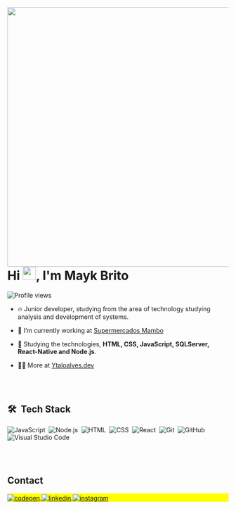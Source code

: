 <img align="right" height="590em" src="https://raw.githubusercontent.com/gist/Ytalo-Alves/b10aad1a8bea52afd8f23225f26155ad/raw/5d2dd340e65050813e2f02507e78f6c861e3be91/githubcard.svg"/>
<h1 align="left">Hi <img src="https://raw.githubusercontent.com/kaueMarques/kaueMarques/master/hi.gif" height="30px">, I'm Mayk Brito</h1>
<p align="left"> <img src="https://komarev.com/ghpvc/?username=Ytalo-Alves&color=yellow" alt="Profile views" /> </p>

- 🔥 Junior developer, studying from the area of technology studying analysis and development of systems.
  
- 🔭 I’m currently working at [Supermercados Mambo](https://www.mambo.com.br/)
  
- 💬 Studying the technologies, **HTML, CSS, JavaScript, SQLServer, React-Native and Node.js**.

- 👨‍💻 More at [Ytaloalves.dev](https://YtaloAlves.dev)

<br><br>

## 🛠 &nbsp;Tech Stack

![JavaScript](https://img.shields.io/badge/-JavaScript-05122A?style=flat&logo=javascript)&nbsp;
![Node.js](https://img.shields.io/badge/-Node.js-05122A?style=flat&logo=node.js)&nbsp;
![HTML](https://img.shields.io/badge/-HTML-05122A?style=flat&logo=HTML5)&nbsp;
![CSS](https://img.shields.io/badge/-CSS-05122A?style=flat&logo=CSS3&logoColor=1572B6)&nbsp;
![React](https://img.shields.io/badge/-React-05122A?style=flat&logo=react)&nbsp;
![Git](https://img.shields.io/badge/-Git-05122A?style=flat&logo=git)&nbsp;
![GitHub](https://img.shields.io/badge/-GitHub-05122A?style=flat&logo=github)&nbsp;
![Visual Studio Code](https://img.shields.io/badge/-Visual%20Studio%20Code-05122A?style=flat&logo=visual-studio-code&logoColor=007ACC)&nbsp;


<br><br>

## Contact

<p align="left" style="background:yellow">
<a href="https://codepen.io/Ytalo-Alves" target="_blank">
  <img align="center" src="https://img.shields.io/badge/-Ytalo%20Alves-05122A?style=flat&logo=codepen" alt="codepen"/>
</a>
<a href="https://www.linkedin.com/in/ytalo-alves-9253901a2/" target="_blank">
  <img align="center" src="https://img.shields.io/badge/-Ytalo%20Alves-05122A?style=flat&logo=linkedin" alt="linkedin"/>
</a>
<a href="https://www.instagram.com/alves_97_/" target="_blank">
 <img align="center" src="https://img.shields.io/badge/-Ytalo%20Alves-05122A?style=flat&logo=instagram" alt="instagram"/>
</a>
</p>

<!--

<img width="490em" src="https://github-readme-twitter-gazf.vercel.app/api?id=maykbrito&layout=wide&show_reply=off&show_retweet=off" />


**maykbrito/maykbrito** is a ✨ _special_ ✨ repository because its `README.md` (this file) appears on your GitHub profile.

Here are some ideas to get you started:

- 🔭 I’m currently working on ...
- 🌱 I’m currently learning ...
- 👯 I’m looking to collaborate on ...
- 🤔 I’m looking for help with ...
- 💬 Ask me about ...
- 📫 How to reach me: ...
- 😄 Pronouns: ...
- ⚡ Fun fact: ...
-->
